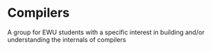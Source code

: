 # Compilers
A group for EWU students with a specific interest in building and/or understanding the internals of compilers
